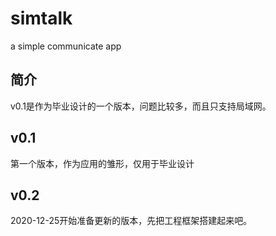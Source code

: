 # simtalk
a simple communicate app
## 简介
v0.1是作为毕业设计的一个版本，问题比较多，而且只支持局域网。
## v0.1
第一个版本，作为应用的雏形，仅用于毕业设计
## v0.2
2020-12-25开始准备更新的版本，先把工程框架搭建起来吧。
